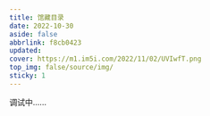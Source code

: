 ```yaml
---
title: 馆藏目录
date: 2022-10-30
aside: false
abbrlink: f8cb0423
updated:
cover: https://m1.im5i.com/2022/11/02/UVIwfT.png
top_img: false/source/img/
sticky: 1
---
```


调试中......